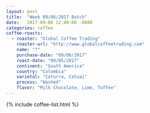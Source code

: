 ```yaml
---
layout: post
title:  "Week 09/06/2017 Batch"
date:   2017-09-06 12:00:00 -0800
categories: coffee
coffee-roasts:
  - roaster: "Global Coffee Trading"
    roaster-url: "http://www.globalcoffeetrading.com"
    name: "?"
    purchase-date: "09/06/2017"
    roast-date: "09/05/2017"
    continent: "South America"
    country: "Colombia"
    varietal: "Caturra, Catuai"
    process: "Washed"
    flavor: "Milk Chocolate, Lime, Toffee"
---
```


{% include coffee-list.html %}
